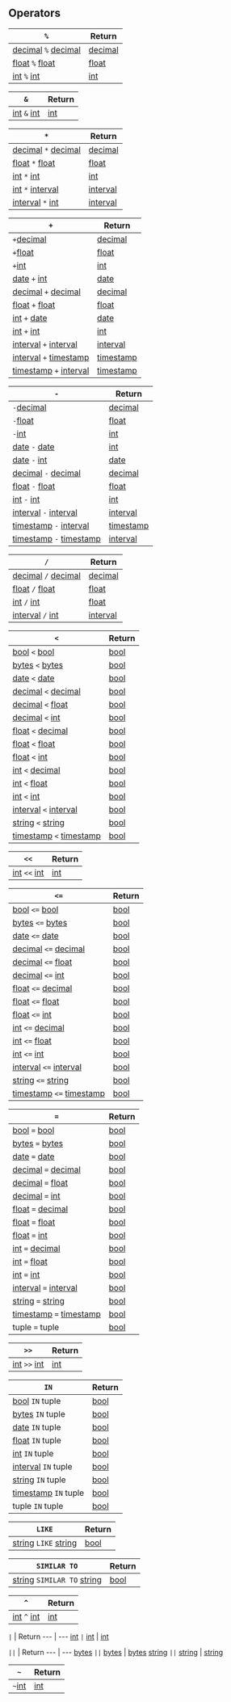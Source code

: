 ## Operators

`%` | Return
--- | ---
[decimal](decimal.html) `%` [decimal](decimal.html) | [decimal](decimal.html)
[float](float.html) `%` [float](float.html) | [float](float.html)
[int](int.html) `%` [int](int.html) | [int](int.html)

`&` | Return
--- | ---
[int](int.html) `&` [int](int.html) | [int](int.html)

`*` | Return
--- | ---
[decimal](decimal.html) `*` [decimal](decimal.html) | [decimal](decimal.html)
[float](float.html) `*` [float](float.html) | [float](float.html)
[int](int.html) `*` [int](int.html) | [int](int.html)
[int](int.html) `*` [interval](interval.html) | [interval](interval.html)
[interval](interval.html) `*` [int](int.html) | [interval](interval.html)

`+` | Return
--- | ---
`+`[decimal](decimal.html) | [decimal](decimal.html)
`+`[float](float.html) | [float](float.html)
`+`[int](int.html) | [int](int.html)
[date](date.html) `+` [int](int.html) | [date](date.html)
[decimal](decimal.html) `+` [decimal](decimal.html) | [decimal](decimal.html)
[float](float.html) `+` [float](float.html) | [float](float.html)
[int](int.html) `+` [date](date.html) | [date](date.html)
[int](int.html) `+` [int](int.html) | [int](int.html)
[interval](interval.html) `+` [interval](interval.html) | [interval](interval.html)
[interval](interval.html) `+` [timestamp](timestamp.html) | [timestamp](timestamp.html)
[timestamp](timestamp.html) `+` [interval](interval.html) | [timestamp](timestamp.html)

`-` | Return
--- | ---
`-`[decimal](decimal.html) | [decimal](decimal.html)
`-`[float](float.html) | [float](float.html)
`-`[int](int.html) | [int](int.html)
[date](date.html) `-` [date](date.html) | [int](int.html)
[date](date.html) `-` [int](int.html) | [date](date.html)
[decimal](decimal.html) `-` [decimal](decimal.html) | [decimal](decimal.html)
[float](float.html) `-` [float](float.html) | [float](float.html)
[int](int.html) `-` [int](int.html) | [int](int.html)
[interval](interval.html) `-` [interval](interval.html) | [interval](interval.html)
[timestamp](timestamp.html) `-` [interval](interval.html) | [timestamp](timestamp.html)
[timestamp](timestamp.html) `-` [timestamp](timestamp.html) | [interval](interval.html)

`/` | Return
--- | ---
[decimal](decimal.html) `/` [decimal](decimal.html) | [decimal](decimal.html)
[float](float.html) `/` [float](float.html) | [float](float.html)
[int](int.html) `/` [int](int.html) | [float](float.html)
[interval](interval.html) `/` [int](int.html) | [interval](interval.html)

`<` | Return
--- | ---
[bool](bool.html) `<` [bool](bool.html) | [bool](bool.html)
[bytes](bytes.html) `<` [bytes](bytes.html) | [bool](bool.html)
[date](date.html) `<` [date](date.html) | [bool](bool.html)
[decimal](decimal.html) `<` [decimal](decimal.html) | [bool](bool.html)
[decimal](decimal.html) `<` [float](float.html) | [bool](bool.html)
[decimal](decimal.html) `<` [int](int.html) | [bool](bool.html)
[float](float.html) `<` [decimal](decimal.html) | [bool](bool.html)
[float](float.html) `<` [float](float.html) | [bool](bool.html)
[float](float.html) `<` [int](int.html) | [bool](bool.html)
[int](int.html) `<` [decimal](decimal.html) | [bool](bool.html)
[int](int.html) `<` [float](float.html) | [bool](bool.html)
[int](int.html) `<` [int](int.html) | [bool](bool.html)
[interval](interval.html) `<` [interval](interval.html) | [bool](bool.html)
[string](string.html) `<` [string](string.html) | [bool](bool.html)
[timestamp](timestamp.html) `<` [timestamp](timestamp.html) | [bool](bool.html)

`<<` | Return
--- | ---
[int](int.html) `<<` [int](int.html) | [int](int.html)

`<=` | Return
--- | ---
[bool](bool.html) `<=` [bool](bool.html) | [bool](bool.html)
[bytes](bytes.html) `<=` [bytes](bytes.html) | [bool](bool.html)
[date](date.html) `<=` [date](date.html) | [bool](bool.html)
[decimal](decimal.html) `<=` [decimal](decimal.html) | [bool](bool.html)
[decimal](decimal.html) `<=` [float](float.html) | [bool](bool.html)
[decimal](decimal.html) `<=` [int](int.html) | [bool](bool.html)
[float](float.html) `<=` [decimal](decimal.html) | [bool](bool.html)
[float](float.html) `<=` [float](float.html) | [bool](bool.html)
[float](float.html) `<=` [int](int.html) | [bool](bool.html)
[int](int.html) `<=` [decimal](decimal.html) | [bool](bool.html)
[int](int.html) `<=` [float](float.html) | [bool](bool.html)
[int](int.html) `<=` [int](int.html) | [bool](bool.html)
[interval](interval.html) `<=` [interval](interval.html) | [bool](bool.html)
[string](string.html) `<=` [string](string.html) | [bool](bool.html)
[timestamp](timestamp.html) `<=` [timestamp](timestamp.html) | [bool](bool.html)

`=` | Return
--- | ---
[bool](bool.html) `=` [bool](bool.html) | [bool](bool.html)
[bytes](bytes.html) `=` [bytes](bytes.html) | [bool](bool.html)
[date](date.html) `=` [date](date.html) | [bool](bool.html)
[decimal](decimal.html) `=` [decimal](decimal.html) | [bool](bool.html)
[decimal](decimal.html) `=` [float](float.html) | [bool](bool.html)
[decimal](decimal.html) `=` [int](int.html) | [bool](bool.html)
[float](float.html) `=` [decimal](decimal.html) | [bool](bool.html)
[float](float.html) `=` [float](float.html) | [bool](bool.html)
[float](float.html) `=` [int](int.html) | [bool](bool.html)
[int](int.html) `=` [decimal](decimal.html) | [bool](bool.html)
[int](int.html) `=` [float](float.html) | [bool](bool.html)
[int](int.html) `=` [int](int.html) | [bool](bool.html)
[interval](interval.html) `=` [interval](interval.html) | [bool](bool.html)
[string](string.html) `=` [string](string.html) | [bool](bool.html)
[timestamp](timestamp.html) `=` [timestamp](timestamp.html) | [bool](bool.html)
tuple `=` tuple | [bool](bool.html)

`>>` | Return
--- | ---
[int](int.html) `>>` [int](int.html) | [int](int.html)

`IN` | Return
--- | ---
[bool](bool.html) `IN` tuple | [bool](bool.html)
[bytes](bytes.html) `IN` tuple | [bool](bool.html)
[date](date.html) `IN` tuple | [bool](bool.html)
[float](float.html) `IN` tuple | [bool](bool.html)
[int](int.html) `IN` tuple | [bool](bool.html)
[interval](interval.html) `IN` tuple | [bool](bool.html)
[string](string.html) `IN` tuple | [bool](bool.html)
[timestamp](timestamp.html) `IN` tuple | [bool](bool.html)
tuple `IN` tuple | [bool](bool.html)

`LIKE` | Return
--- | ---
[string](string.html) `LIKE` [string](string.html) | [bool](bool.html)

`SIMILAR TO` | Return
--- | ---
[string](string.html) `SIMILAR TO` [string](string.html) | [bool](bool.html)

`^` | Return
--- | ---
[int](int.html) `^` [int](int.html) | [int](int.html)

`|` | Return
--- | ---
[int](int.html) `|` [int](int.html) | [int](int.html)

`||` | Return
--- | ---
[bytes](bytes.html) `||` [bytes](bytes.html) | [bytes](bytes.html)
[string](string.html) `||` [string](string.html) | [string](string.html)

`~` | Return
--- | ---
`~`[int](int.html) | [int](int.html)

